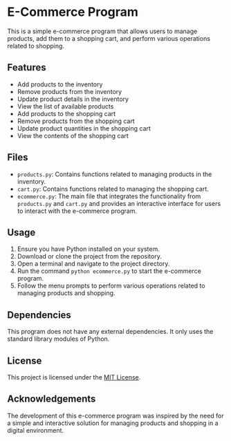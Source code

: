 # E-Commerce Program

This is a simple e-commerce program that allows users to manage products, add them to a shopping cart, and perform various operations related to shopping.

## Features

- Add products to the inventory
- Remove products from the inventory
- Update product details in the inventory
- View the list of available products
- Add products to the shopping cart
- Remove products from the shopping cart
- Update product quantities in the shopping cart
- View the contents of the shopping cart

## Files

- `products.py`: Contains functions related to managing products in the inventory.
- `cart.py`: Contains functions related to managing the shopping cart.
- `ecommerce.py`: The main file that integrates the functionality from `products.py` and `cart.py` and provides an interactive interface for users to interact with the e-commerce program.

## Usage

1. Ensure you have Python installed on your system.
2. Download or clone the project from the repository.
3. Open a terminal and navigate to the project directory.
4. Run the command `python ecommerce.py` to start the e-commerce program.
5. Follow the menu prompts to perform various operations related to managing products and shopping.

## Dependencies

This program does not have any external dependencies. It only uses the standard library modules of Python.

## License

This project is licensed under the [MIT License](LICENSE).

## Acknowledgements

The development of this e-commerce program was inspired by the need for a simple and interactive solution for managing products and shopping in a digital environment.
